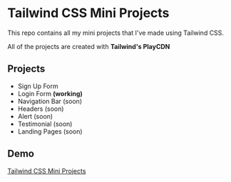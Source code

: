 # Tailwind CSS Mini Projects

This repo contains all my mini projects that I've made using Tailwind CSS.

All of the projects are created with **Tailwind's PlayCDN** 
## Projects 

- Sign Up Form
- Login Form **(working)**
- Navigation Bar (soon)
- Headers (soon)
- Alert (soon)
- Testimonial (soon)
- Landing Pages (soon)


## Demo

[Tailwind CSS Mini Projects](https://landing-page-bootstrap.pages.dev/)